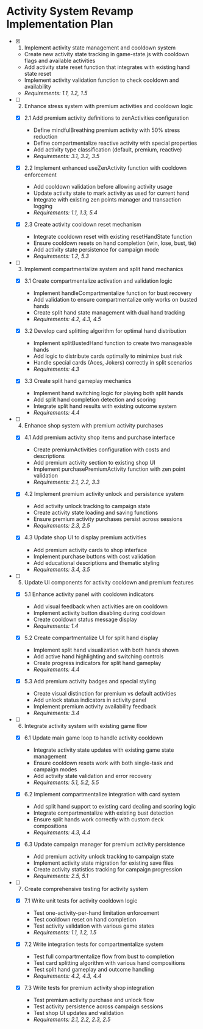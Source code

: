 # Activity System Revamp Implementation Plan

- [x] 1. Implement activity state management and cooldown system
  - Create new activity state tracking in game-state.js with cooldown flags and available activities
  - Add activity state reset function that integrates with existing hand state reset
  - Implement activity validation function to check cooldown and availability
  - _Requirements: 1.1, 1.2, 1.5_

- [ ] 2. Enhance stress system with premium activities and cooldown logic
  - [x] 2.1 Add premium activity definitions to zenActivities configuration
    - Define mindfulBreathing premium activity with 50% stress reduction
    - Define compartmentalize reactive activity with special properties
    - Add activity type classification (default, premium, reactive)
    - _Requirements: 3.1, 3.2, 3.5_

  - [x] 2.2 Implement enhanced useZenActivity function with cooldown enforcement
    - Add cooldown validation before allowing activity usage
    - Update activity state to mark activity as used for current hand
    - Integrate with existing zen points manager and transaction logging
    - _Requirements: 1.1, 1.3, 5.4_

  - [x] 2.3 Create activity cooldown reset mechanism
    - Integrate cooldown reset with existing resetHandState function
    - Ensure cooldown resets on hand completion (win, lose, bust, tie)
    - Add activity state persistence for campaign mode
    - _Requirements: 1.2, 5.3_

- [ ] 3. Implement compartmentalize system and split hand mechanics
  - [x] 3.1 Create compartmentalize activation and validation logic
    - Implement handleCompartmentalize function for bust recovery
    - Add validation to ensure compartmentalize only works on busted hands
    - Create split hand state management with dual hand tracking
    - _Requirements: 4.2, 4.3, 4.5_

  - [x] 3.2 Develop card splitting algorithm for optimal hand distribution
    - Implement splitBustedHand function to create two manageable hands
    - Add logic to distribute cards optimally to minimize bust risk
    - Handle special cards (Aces, Jokers) correctly in split scenarios
    - _Requirements: 4.3_

  - [x] 3.3 Create split hand gameplay mechanics
    - Implement hand switching logic for playing both split hands
    - Add split hand completion detection and scoring
    - Integrate split hand results with existing outcome system
    - _Requirements: 4.4_

- [ ] 4. Enhance shop system with premium activity purchases
  - [x] 4.1 Add premium activity shop items and purchase interface
    - Create premiumActivities configuration with costs and descriptions
    - Add premium activity section to existing shop UI
    - Implement purchasePremiumActivity function with zen point validation
    - _Requirements: 2.1, 2.2, 3.3_

  - [x] 4.2 Implement premium activity unlock and persistence system
    - Add activity unlock tracking to campaign state
    - Create activity state loading and saving functions
    - Ensure premium activity purchases persist across sessions
    - _Requirements: 2.3, 2.5_

  - [x] 4.3 Update shop UI to display premium activities
    - Add premium activity cards to shop interface
    - Implement purchase buttons with cost validation
    - Add educational descriptions and thematic styling
    - _Requirements: 3.4, 3.5_

- [ ] 5. Update UI components for activity cooldown and premium features
  - [x] 5.1 Enhance activity panel with cooldown indicators
    - Add visual feedback when activities are on cooldown
    - Implement activity button disabling during cooldown
    - Create cooldown status message display
    - _Requirements: 1.4_

  - [x] 5.2 Create compartmentalize UI for split hand display
    - Implement split hand visualization with both hands shown
    - Add active hand highlighting and switching controls
    - Create progress indicators for split hand gameplay
    - _Requirements: 4.4_

  - [x] 5.3 Add premium activity badges and special styling
    - Create visual distinction for premium vs default activities
    - Add unlock status indicators in activity panel
    - Implement premium activity availability feedback
    - _Requirements: 3.4_

- [ ] 6. Integrate activity system with existing game flow
  - [x] 6.1 Update main game loop to handle activity cooldown
    - Integrate activity state updates with existing game state management
    - Ensure cooldown resets work with both single-task and campaign modes
    - Add activity state validation and error recovery
    - _Requirements: 5.1, 5.2, 5.5_

  - [x] 6.2 Implement compartmentalize integration with card system
    - Add split hand support to existing card dealing and scoring logic
    - Integrate compartmentalize with existing bust detection
    - Ensure split hands work correctly with custom deck compositions
    - _Requirements: 4.3, 4.4_

  - [x] 6.3 Update campaign manager for premium activity persistence
    - Add premium activity unlock tracking to campaign state
    - Implement activity state migration for existing save files
    - Create activity statistics tracking for campaign progression
    - _Requirements: 2.5, 5.1_

- [ ] 7. Create comprehensive testing for activity system
  - [x] 7.1 Write unit tests for activity cooldown logic
    - Test one-activity-per-hand limitation enforcement
    - Test cooldown reset on hand completion
    - Test activity validation with various game states
    - _Requirements: 1.1, 1.2, 1.5_

  - [x] 7.2 Write integration tests for compartmentalize system
    - Test full compartmentalize flow from bust to completion
    - Test card splitting algorithm with various hand compositions
    - Test split hand gameplay and outcome handling
    - _Requirements: 4.2, 4.3, 4.4_

  - [x] 7.3 Write tests for premium activity shop integration
    - Test premium activity purchase and unlock flow
    - Test activity persistence across campaign sessions
    - Test shop UI updates and validation
    - _Requirements: 2.1, 2.2, 2.3, 2.5_